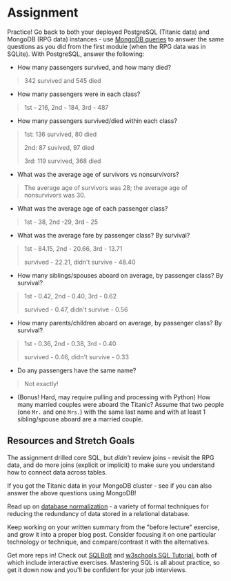 # Assignment

Practice! Go back to both your deployed PostgreSQL (Titanic data) and MongoDB
(RPG data) instances - use [MongoDB
queries](https://docs.mongodb.com/manual/tutorial/query-documents/) to answer
the same questions as you did from the first module (when the RPG data was in
SQLite). With PostgreSQL, answer the following:

- How many passengers survived, and how many died?
> 342 survived and 545 died
- How many passengers were in each class?
> 1st - 216, 2nd - 184, 3rd - 487
- How many passengers survived/died within each class?
> 1st:	136 survived, 80 died
> 
> 2nd: 87 suvived, 97 died
> 
> 3rd: 119 survived, 368 died
- What was the average age of survivors vs nonsurvivors?
> The average age of survivors was 28; the average age of nonsurvivors was 30.
- What was the average age of each passenger class?
> 1st - 38, 2nd -29, 3rd - 25
- What was the average fare by passenger class? By survival?
> 1st - 84.15, 2nd - 20.66, 3rd - 13.71
> 
> survived - 22.21, didn't survive - 48.40
- How many siblings/spouses aboard on average, by passenger class? By survival?
> 1st - 0.42, 2nd - 0.40, 3rd - 0.62
> 
> survived - 0.47, didn't survive - 0.56
- How many parents/children aboard on average, by passenger class? By survival?
> 1st - 0.36, 2nd - 0.38, 3rd - 0.40 
> 
> survived - 0.46, didn't survive - 0.33
- Do any passengers have the same name?
> Not exactly!
- (Bonus! Hard, may require pulling and processing with Python) How many married
  couples were aboard the Titanic? Assume that two people (one `Mr.` and one
  `Mrs.`) with the same last name and with at least 1 sibling/spouse aboard are
  a married couple.

## Resources and Stretch Goals

The assignment drilled core SQL, but *didn't* review joins - revisit the RPG
data, and do more joins (explicit or implicit) to make sure you understand how
to connect data across tables.

If you got the Titanic data in your MongoDB cluster - see if you can also answer
the above questions using MongoDB!

Read up on [database
normalization](https://en.wikipedia.org/wiki/Database_normalization) - a variety
of formal techniques for reducing the redundancy of data stored in a relational
database.

Keep working on your written summary from the "before lecture" exercise, and
grow it into a proper blog post. Consider focusing it on one particular
technology or technique, and compare/contrast it with the alternatives.

Get more reps in! Check out [SQLBolt](https://sqlbolt.com/) and [w3schools SQL
Tutorial](https://www.w3schools.com/sql/), both of which include interactive
exercises. Mastering SQL is all about practice, so get it down now and you'll be
confident for your job interviews.
